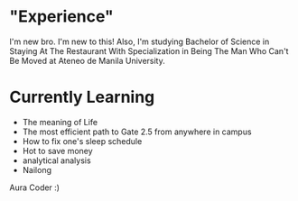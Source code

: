 # "Experience"
I'm new bro. I'm new to this! Also, I'm studying Bachelor of Science in Staying At The Restaurant With Specialization in Being The Man Who Can't Be Moved at Ateneo de Manila University.

# Currently Learning
- The meaning of Life
- The most efficient path to Gate 2.5 from anywhere in campus
- How to fix one's sleep schedule
- Hot to save money
- analytical analysis
- Nailong

Aura Coder :)
